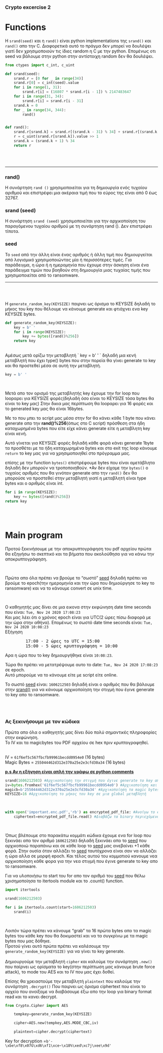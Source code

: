 ### Crypto excercise 2 <br>

# Functions

Η `srand(seed)` και η `rand()` είναι python implementations της `srand()` και `rand()` απο την C.
Διαφορετικά αυτό το πράγμα δεν μπορεί να δουλέψει γιατί δεν χρησιμοποιούν τις ίδιες random η C με την python. Επομένως οτι seed να βάλουμε στην python στην αντίστοιχη random δεν θα δουλέψει.


```python
from ctypes import c_int, c_uint

def srand(seed):
    srand.r = [0 for _ in range(34)]
    srand.r[0] = c_int(seed).value
    for i in range(1, 31):
        srand.r[i] = (16807 * srand.r[i - 1]) % 2147483647
    for i in range(31, 34):
        srand.r[i] = srand.r[i - 31]
    srand.k = 0
    for _ in range(34, 344):
        rand()


def rand():
    srand.r[srand.k] = srand.r[(srand.k - 31) % 34] + srand.r[(srand.k - 3) % 34]
    r = c_uint(srand.r[srand.k]).value >> 1
    srand.k = (srand.k + 1) % 34
    return r
```

<br><br>
<hr>

### rand()

Η συνάρτηση `rand ()` χρησιμοποιείται για τη δημιουργία ενός τυχαίου αριθμού και επιστρέφει μια ακέραια τιμή που το εύρος της είναι από 0 έως 32767.

### srand (seed)

Η συνάρτηση `srand (seed)` χρησιμοποιείται για την αρχικοποίηση του παραγόμενου τυχαίου αριθμού με τη συνάρτηση rand (). Δεν επιστρέφει τίποτα.

### seed

Το `seed` από την άλλη είναι ένας αριθμός ή άλλη τιμή που δημιουργείται από λογισμικό χρησιμοποιώντας μία ή περισσότερες τιμές. Για παράδειγμα, η ώρα ή η ημερομηνία που έχουμε στην άσκηση είναι ένα παράδειγμα τιμών που βοηθούν στη δημιουργία μιας τυχαίας τιμής που χρησιμοποιείται από το ransomware.
<hr>

<br>
<br>

Η `generate_random_key(KEYSIZE)` παιρνει ως όρισμα το KEYSIZE δηλαδή το μήκος του key που θέλουμε να κάνουμε generate και φτιάχνει ενα key KEYSIZE bytes. 

```python
def generate_random_key(KEYSIZE): 
	key = b' '
	for i in range(KEYSIZE):
 		key += bytes([rand()%256])
	return key
```


<br>
Αμέσως μετά ορίζω την μεταβλητή  ` key = b' ' ` δηλαδή μια κενή μεταβλητή που έχει type() bytes που στην πορεία θα γίνει generate το key και θα προστεθεί μέσα σε αυτή την μεταβλητή.

```python
key = b' '
```


<br>

Μετά απο τον ορισμό της μεταβλητής key έχουμε την for loop που loopαρει για KEYSIZE φορές(δηλαδή όσο είναι το KEYSIZE τόσα bytes θα είναι το key μας) Στην δικια μας περίπτωση  θα loopαρει για 16 φορές και το generated key μας θα είναι 16bytes.

Με το που μπει το script μας μέσα στην for θα κάνει κάθε 1 byte που κάνει generate απο την <b>rand()%256</b>(όπως στο C script) πρόσθεση στα ήδη καταχωρημένα bytes που είτε είχε κάνει generate είτε η μεταβλητη key είναι κενή.

Αυτό γίνεται για KEYSIZE φορές δηλαδή κάθε φορά κάνει generate 1byte τα προσθέτει με τα ήδη καταχωρημένα bytes και στο exit της loop κάνουμε `return` το key μας για να χρησιμοποιηθεί στο πρόγραμμα μας.


επίσης με την function `bytes()` επιστρέφουμε bytes που είναι αμετάβλητα δηλαδή δεν μπορούν να τροποποιηθούν. *Αν δεν είχαμε την `bytes()` ο τυχαίος αριθμός που θα γινόταν generate απο την `rand()` δεν θα μπορούσε να προστεθεί στην μεταβλητή γιατί η μεταβλητή είναι type bytes και ο αριθμός είναι int.



```python
for i in range(KEYSIZE):
	key += bytes([rand()%256])
return key
```


<br>
<br>

# Main program

Προτού ξεκινήσουμε με την αποκρυπτογράφηση του pdf αρχείου πρώτα θα εξηγήσω το σκεπτικό και τα βήματα που ακολούθησα για να κάνω την αποκρυπτογράφηση.

<br>

Πρώτα απο όλα πρέπει να βρούμε το “σωστό” [seed](https://github.com/p19tzam/crypto-2/blob/main/README.md#seed) δηλαδή πρέπει να βρούμε το epoch(την ημερομηνία και την ώρα που δημιούργησε το key το ransomware) και να το κάνουμε convert σε unix time.

<br>

Ο καθηγητής μας δίνει σε μια εικονα στην εκφώνηση date time seconds που είναι:
`Tue, Nov 24 2020 17:08:23` <br>
Και μας λέει ότι ο χρόνος epoch είναι για UTC(2 ώρες πίσω διαφορά με την ώρα στην αθήνα).
Επομένως το σωστό date time seconds είναι: `Tue, Nov 24 2020 10:08:23` <br>
Εξήγηση
<pre>
        17:00 - 2 ώρες το UTC = 15:00
        15:00 - 5 ώρες κρυπτογράφηση = 10:00
</pre>
Αρα η ώρα που το key δημιουργήθηκε είναι `10:08:23`. <br>

Τώρα θα πρέπει να μετατρέψουμε αυτο το date: `Tue, Nov 24 2020 17:08:23` σε epoch. <br>
Αυτό μπορούμε να το κάνουμε είτε με script είτε online. <br>

Το σωστό [seed](https://github.com/p19tzam/crypto-2/blob/main/README.md#seed) είναι: `1606212503` δηλαδή είναι ο αριθμός που θα βάλουμε στην [srand()](https://github.com/p19tzam/crypto-2/blob/main/README.md#srand-seed) για να κάνουμε αρχικοποίηση την στιγμή που έγινε generate το key απο το ransomware.

<br>
<br>

### Ας ξεκινήσουμε με τον κώδικα <br>
Πρώτα απο όλα ο καθηγητής μας δίνει δύο πολύ σημαντικές πληροφορίες στην εκφώνηση.<br>
Το IV και τα magicbytes του PDF αρχείου σε hex πριν κρυπτογραφηθεί.<br><br>

IV                 = `61f6ef5c567fbcfb99961becdd0954e0` (16 bytes) <br>
Magic Bytes = `255044462d312e370a25e2e3cfd30a34` (16 bytes)
<br>

<b><u>p.s Αν η εξήγηση είναι απλή την γράφω σε python comments</u></b>

```python 
srand(1606212503) #Αρχικοποίηση την στιγμή που έγινε generate το key απο το ransomware
iv=bytes.fromhex('61f6ef5c567fbcfb99961becdd0954e0') #Αρχικοποίηση και μετατροπή του IV απο hex σε bytes 
magicb=b'255044462d312e370a25e2e3cfd30a34' #Αρχικοποίηση τα magic bytes σε μια μεταβλητή τύπου bytes
KEYSIZE=16 #Αρχικοποίηση το μήκος του key σε μια global μεταβλητή
```
<br>

```python
with open('important.enc.pdf','rb') as encrypted_pdf_file: #Ανοίγω το encrypted pdf αρχείο για ανάγνωση μόνο σε binary format.
	ciphertext=encrypted_pdf_file.read() #Διαβάζω τα binary περιεχόμενα του encrypted pdf αρχείου.
```

<br>


Όπως βλέπουμε στο παρακάτω κομμάτι κώδικα έχουμε ενα for loop που ξεκινάει απο τον αριθμό `1606212503` δηλαδή ξεκινάει απο το [seed](https://github.com/p19tzam/crypto-2/blob/main/README.md#seed) που αρχικοποιώ παραπάνω και σε κάθε loop το [seed](https://github.com/p19tzam/crypto-2/blob/main/README.md#seed) μας ανεβαίνει +1 κάθε φορά. Στην ουσία όταν αλλάζει το [seed](https://github.com/p19tzam/crypto-2/blob/main/README.md#seed) ταυτόχρονα είναι σαν να αλλάζει η ώρα αλλα σε μορφή epoch.
Και τέλος αυτού του κομματιού κανουμε νεα αρχικοποίηση κάθε φορα για την νεα στιγμή που έγινε generate το key απο το ransomware.<br>

Για να υλοποιήσω το start του for απο τον αριθμό του [seed](https://github.com/p19tzam/crypto-2/blob/main/README.md#seed) που θέλω χρισημοποίησα το itertools module και το .count() function.<br>

```python
import itertools

srand(1606212503)

for i in itertools.count(start=1606212503)
	srand(i)
```

<br>


Λοιπόν τώρα πρέπει να κάνουμε “grab” τα 16 πρώτα bytes απο τα magic bytes του κάθε key που θα δοκιμαστεί και να τα συγκρίνω με τα magic bytes που μας δόθηκε. <br>
Προτού γίνει αυτό πρώτα πρέπει να καλέσουμε την `generate_random_key(KEYSIZE)` για να γίνει το key generate. <br>
<br>
Δημιουργούμε την μεταβλητή `cipher` και καλούμε την συνάρτηση `.new()` που παίρνει ως ορίσματα το key(στην περίπτωση μας κάνουμε brute force attack), το mode του AES και το IV που μας έχει δοθεί. <br>

Επίσης θα χρειαστούμε την μεταβλητή `plaintext` που καλούμε την συνάρτηση `.decrypt()`
Που παιρνει ως όρισμα ciphertext που είναι το αρχείο που ανοίξαμε να διαβάσουμε έξω απο την loop για binary format read και το κανει decrypt.

```python
from Crypto.Cipher import AES

	tempkey=generate_random_key(KEYSIZE)

	cipher=AES.new(tempkey,AES.MODE_CBC,iv)

	plaintext=cipher.decrypt(ciphertext)
```



Key for decryption =` b'-\xbe\xf8\x07G\xd6\xf1\xce~\x18%\xed\xc7j\xee\x9d' `
